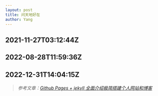 ```yaml
---
layout: post
title: 问天地好在
author: Yang
--- 
```


## 2021-11-27T03:12:44Z

## 2022-08-28T11:59:36Z

## 2022-12-31T14:04:15Z

>###### 参考文章：[Github Pages + jekyll 全面介绍极简搭建个人网站和博客](https://zhuanlan.zhihu.com/p/51240503)
